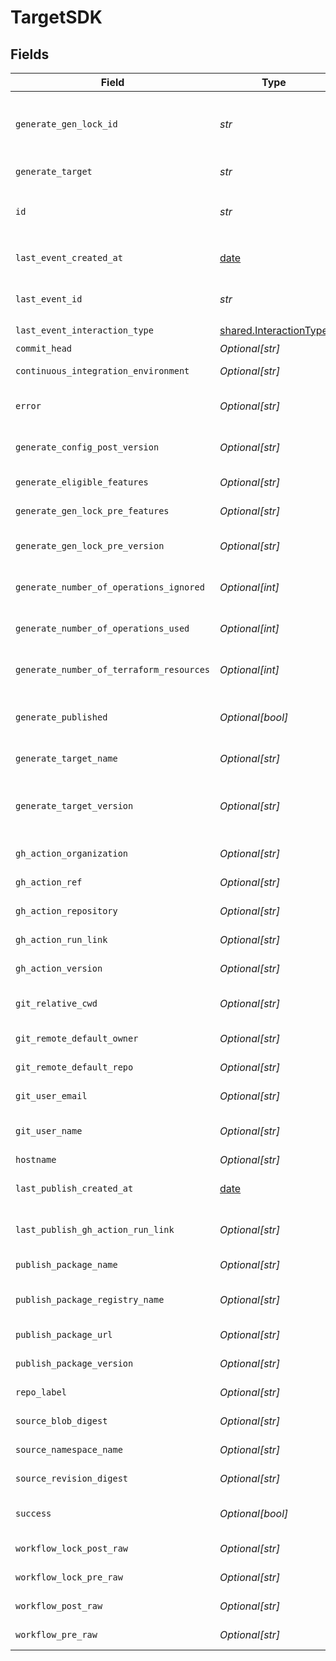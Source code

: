 # TargetSDK


## Fields

| Field                                                                                      | Type                                                                                       | Required                                                                                   | Description                                                                                |
| ------------------------------------------------------------------------------------------ | ------------------------------------------------------------------------------------------ | ------------------------------------------------------------------------------------------ | ------------------------------------------------------------------------------------------ |
| `generate_gen_lock_id`                                                                     | *str*                                                                                      | :heavy_check_mark:                                                                         | gen.lock ID (expected to be a uuid). The same as `id`. A unique identifier for the target. |
| `generate_target`                                                                          | *str*                                                                                      | :heavy_check_mark:                                                                         | eg `typescript`, `terraform`, `python`                                                     |
| `id`                                                                                       | *str*                                                                                      | :heavy_check_mark:                                                                         | Unique identifier of the target the same as `generate_gen_lock_id`                         |
| `last_event_created_at`                                                                    | [date](https://docs.python.org/3/library/datetime.html#date-objects)                       | :heavy_check_mark:                                                                         | Timestamp when the event was created in the database.                                      |
| `last_event_id`                                                                            | *str*                                                                                      | :heavy_check_mark:                                                                         | Unique identifier of the last event for the target                                         |
| `last_event_interaction_type`                                                              | [shared.InteractionType](../../models/shared/interactiontype.md)                           | :heavy_check_mark:                                                                         | Type of interaction.                                                                       |
| `commit_head`                                                                              | *Optional[str]*                                                                            | :heavy_minus_sign:                                                                         | Remote commit ID.                                                                          |
| `continuous_integration_environment`                                                       | *Optional[str]*                                                                            | :heavy_minus_sign:                                                                         | Name of the CI environment.                                                                |
| `error`                                                                                    | *Optional[str]*                                                                            | :heavy_minus_sign:                                                                         | Error message if the last event was not successful.                                        |
| `generate_config_post_version`                                                             | *Optional[str]*                                                                            | :heavy_minus_sign:                                                                         | Version of the generated target (post generation)                                          |
| `generate_eligible_features`                                                               | *Optional[str]*                                                                            | :heavy_minus_sign:                                                                         | Eligible feature set during generation                                                     |
| `generate_gen_lock_pre_features`                                                           | *Optional[str]*                                                                            | :heavy_minus_sign:                                                                         | Features prior to generation                                                               |
| `generate_gen_lock_pre_version`                                                            | *Optional[str]*                                                                            | :heavy_minus_sign:                                                                         | Artifact version for the Previous Generation                                               |
| `generate_number_of_operations_ignored`                                                    | *Optional[int]*                                                                            | :heavy_minus_sign:                                                                         | The number of operations ignored in generation.                                            |
| `generate_number_of_operations_used`                                                       | *Optional[int]*                                                                            | :heavy_minus_sign:                                                                         | The number of operations used in generation.                                               |
| `generate_number_of_terraform_resources`                                                   | *Optional[int]*                                                                            | :heavy_minus_sign:                                                                         | The number of terraform resources used in generation.                                      |
| `generate_published`                                                                       | *Optional[bool]*                                                                           | :heavy_minus_sign:                                                                         | Indicates whether the target was considered published.                                     |
| `generate_target_name`                                                                     | *Optional[str]*                                                                            | :heavy_minus_sign:                                                                         | The workflow name of the target.                                                           |
| `generate_target_version`                                                                  | *Optional[str]*                                                                            | :heavy_minus_sign:                                                                         | The version of the Speakeasy generator for this target eg v2 of the typescript generator.  |
| `gh_action_organization`                                                                   | *Optional[str]*                                                                            | :heavy_minus_sign:                                                                         | GitHub organization of the action.                                                         |
| `gh_action_ref`                                                                            | *Optional[str]*                                                                            | :heavy_minus_sign:                                                                         | GitHub Action ref value.                                                                   |
| `gh_action_repository`                                                                     | *Optional[str]*                                                                            | :heavy_minus_sign:                                                                         | GitHub repository of the action.                                                           |
| `gh_action_run_link`                                                                       | *Optional[str]*                                                                            | :heavy_minus_sign:                                                                         | Link to the GitHub action run.                                                             |
| `gh_action_version`                                                                        | *Optional[str]*                                                                            | :heavy_minus_sign:                                                                         | Version of the GitHub action.                                                              |
| `git_relative_cwd`                                                                         | *Optional[str]*                                                                            | :heavy_minus_sign:                                                                         | Current working directory relative to the git root.                                        |
| `git_remote_default_owner`                                                                 | *Optional[str]*                                                                            | :heavy_minus_sign:                                                                         | Default owner for git remote.                                                              |
| `git_remote_default_repo`                                                                  | *Optional[str]*                                                                            | :heavy_minus_sign:                                                                         | Default repository name for git remote.                                                    |
| `git_user_email`                                                                           | *Optional[str]*                                                                            | :heavy_minus_sign:                                                                         | User email from git configuration.                                                         |
| `git_user_name`                                                                            | *Optional[str]*                                                                            | :heavy_minus_sign:                                                                         | User's name from git configuration. (not GitHub username)                                  |
| `hostname`                                                                                 | *Optional[str]*                                                                            | :heavy_minus_sign:                                                                         | Remote hostname.                                                                           |
| `last_publish_created_at`                                                                  | [date](https://docs.python.org/3/library/datetime.html#date-objects)                       | :heavy_minus_sign:                                                                         | Timestamp when the last publishing event was created.                                      |
| `last_publish_gh_action_run_link`                                                          | *Optional[str]*                                                                            | :heavy_minus_sign:                                                                         | Link to the GitHub action run for the last publishing event.                               |
| `publish_package_name`                                                                     | *Optional[str]*                                                                            | :heavy_minus_sign:                                                                         | Name of the published package.                                                             |
| `publish_package_registry_name`                                                            | *Optional[str]*                                                                            | :heavy_minus_sign:                                                                         | Name of the registry where the package was published.                                      |
| `publish_package_url`                                                                      | *Optional[str]*                                                                            | :heavy_minus_sign:                                                                         | URL of the published package.                                                              |
| `publish_package_version`                                                                  | *Optional[str]*                                                                            | :heavy_minus_sign:                                                                         | Version of the published package.                                                          |
| `repo_label`                                                                               | *Optional[str]*                                                                            | :heavy_minus_sign:                                                                         | Label of the git repository.                                                               |
| `source_blob_digest`                                                                       | *Optional[str]*                                                                            | :heavy_minus_sign:                                                                         | The blob digest of the source.                                                             |
| `source_namespace_name`                                                                    | *Optional[str]*                                                                            | :heavy_minus_sign:                                                                         | The namespace name of the source.                                                          |
| `source_revision_digest`                                                                   | *Optional[str]*                                                                            | :heavy_minus_sign:                                                                         | The revision digest of the source.                                                         |
| `success`                                                                                  | *Optional[bool]*                                                                           | :heavy_minus_sign:                                                                         | Indicates whether the event was successful.                                                |
| `workflow_lock_post_raw`                                                                   | *Optional[str]*                                                                            | :heavy_minus_sign:                                                                         | Workflow lock file (post execution)                                                        |
| `workflow_lock_pre_raw`                                                                    | *Optional[str]*                                                                            | :heavy_minus_sign:                                                                         | Workflow lock file (prior to execution)                                                    |
| `workflow_post_raw`                                                                        | *Optional[str]*                                                                            | :heavy_minus_sign:                                                                         | Workflow file (post execution)                                                             |
| `workflow_pre_raw`                                                                         | *Optional[str]*                                                                            | :heavy_minus_sign:                                                                         | Workflow file (prior to execution)                                                         |